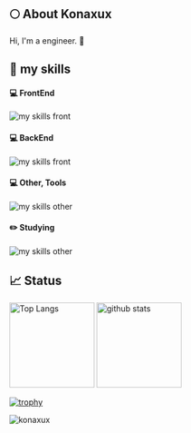 ## 🌕 About Konaxux
Hi, I'm a engineer. 🐣

## 🌱 my skills

#### 💻 FrontEnd
<img alt="my skills front" src="https://skillicons.dev/icons?theme=dark&perline=9&i=js,html,css" />

#### 💻 BackEnd
<img alt="my skills front" src="https://skillicons.dev/icons?theme=dark&perline=8&i=php,mysql" />

#### 💻 Other, Tools
<img alt="my skills other" src="https://skillicons.dev/icons?theme=dark&perline=8&i=c,cpp,cs,java,py,unity,git,github" />

#### ✏️ Studying
<img alt="my skills other" src="https://skillicons.dev/icons?theme=dark&perline=8&i=php,js" />

## 📈 Status
<p align="left"> 
  <img alt="Top Langs" height="150px" src="https://github-readme-stats.vercel.app/api/top-langs/?username=konaxux&theme=dark&layout=compact&show_icons=true" />
  <img alt="github stats" height="150px" src="https://github-readme-stats.vercel.app/api?username=konaxux&theme=dark" />
</p>

[![trophy](https://github-profile-trophy.vercel.app/?username=konaxux&margin-w=5&rank=-?&theme=darkhub)](https://github.com/konaxux/)

<p><img align="center" src="https://github-readme-streak-stats.herokuapp.com/?user=konaxux&theme=dark" alt="konaxux" /></p>

